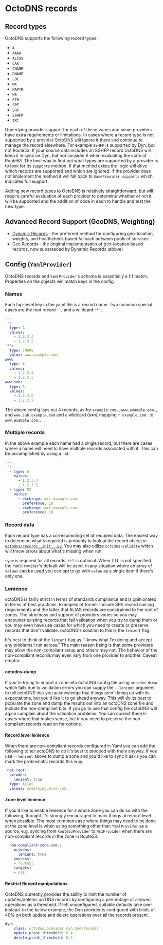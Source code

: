 # OctoDNS records

## Record types

OctoDNS supports the following record types:

* `A`
* `AAAA`
* `ALIAS`
* `CAA`
* `CNAME`
* `DNAME`
* `LOC`
* `MX`
* `NAPTR`
* `NS`
* `PTR`
* `SPF`
* `SRV`
* `SSHFP`
* `TXT`

Underlying provider support for each of these varies and some providers have extra requirements or limitations. In cases where a record type is not supported by a provider OctoDNS will ignore it there and continue to manage the record elsewhere. For example `SSHFP` is supported by Dyn, but not Route53. If your source data includes an SSHFP record OctoDNS will keep it in sync on Dyn, but not consider it when evaluating the state of Route53. The best way to find out what types are supported by a provider is to look for its `supports` method. If that method exists the logic will drive which records are supported and which are ignored. If the provider does not implement the method it will fall back to `BaseProvider.supports` which indicates full support.

Adding new record types to OctoDNS is relatively straightforward, but will require careful evaluation of each provider to determine whether or not it will be supported and the addition of code in each to handle and test the new type.

## Advanced Record Support (GeoDNS, Weighting)

* [Dynamic Records](/docs/dynamic_records.md) - the preferred method for configuring geo-location, weights, and healthcheck based fallback between pools of services.
* [Geo Records](/docs/geo_records.md) - the original implementation of geo-location based records, now superseded by Dynamic Records (above)

## Config (`YamlProvider`)

OctoDNS records and `YamlProvider`'s schema is essentially a 1:1 match. Properties on the objects will match keys in the config.

### Names

Each top-level key in the yaml file is a record name. Two common special cases are the root record `''`, and a wildcard `'*'`.

```yaml
---
'':
  type: A
  values:
    - 1.2.3.4
    - 1.2.3.5
'*':
  type: CNAME
  value: www.example.com.
www:
  type: A
  values:
    - 1.2.3.4
    - 1.2.3.5
www.sub:
  type: A
  values:
    - 1.2.3.6
    - 1.2.3.7
```

The above config lays out 4 records, `A`s for `example.com.`, `www.example.com.`, and `www.sub.example.com` and a wildcard `CNAME` mapping `*.example.com.` to `www.example.com.`.

### Multiple records

In the above example each name had a single record, but there are cases where a name will need to have multiple records associated with it. This can be accomplished by using a list.

```yaml
---
'':
  - type: A
    values:
      - 1.2.3.4
      - 1.2.3.5
  - type: MX
    values:
      - exchange: mx1.example.com.
        preference: 10
      - exchange: mx2.example.com.
        preference: 10
```

### Record data

Each record type has a corresponding set of required data. The easiest way to determine what's required is probably to look at the record object in [`octodns/record/__init__.py`](/octodns/record/__init__.py). You may also utilize `octodns-validate` which will throw errors about what's missing when run.

`type` is required for all records. `ttl` is optional. When TTL is not specified the `YamlProvider`'s default will be used. In any situation where an array of `values` can be used you can opt to go with `value` as a single item if there's only one.

### Lenience

octoDNS is fairly strict in terms of standards compliance and is opinionated in terms of best practices. Examples of former include SRV record naming requirements and the latter that ALIAS records are constrained to the root of zones. The strictness and support of providers varies so you may encounter existing records that fail validation when you try to dump them or you may even have use cases for which you need to create or preserve records that don't validate. octoDNS's solution to this is the `lenient` flag.

It's best to think of the `lenient` flag as "I know what I'm doing and accept any problems I run across." The main reason being is that some providers may allow the non-compliant setup and others may not. The behavior of the non-compliant records may even vary from one provider to another. Caveat emptor.

#### octodns-dump

If you're trying to import a zone into octoDNS config file using `octodns-dump` which fails due to validation errors you can supply the `--lenient` argument to tell octoDNS that you acknowledge that things aren't lining up with its expectations, but you'd like it to go ahead anyway. This will do its best to populate the zone and dump the results out into an octoDNS zone file and include the non-compliant bits. If you go to use that config file octoDNS will again complain about the validation problems. You can correct them in cases where that makes sense, but if you need to preserve the non-compliant records read on for options.

#### Record level lenience

When there are non-compliant records configured in Yaml you can add the following to tell octoDNS to do it's best to proceed with them anyway. If you use `--lenient` above to dump a zone and you'd like to sync it as-is you can mark the problematic records this way.

```yaml
'not-root':
  octodns:
    lenient: true
  type: ALIAS
  values: something.else.com.
```

#### Zone level lenience

If you'd like to enable lenience for a whole zone you can do so with the following, thought it's strongly encouraged to mark things at record level when possible. The most common case where things may need to be done at the zone level is when using something other than `YamlProvider` as a source, e.g. syncing from `Route53Provider` to `Ns1Provider` when there are non-compliant records in the zone in Route53.

```yaml
  non-compliant-zone.com.:
    octodns:
      lenient: true
    sources:
    - route53
    targets:
    - ns1
```

#### Restrict Record manipulations

OctoDNS currently provides the ability to limit the number of updates/deletes on 
DNS records by configuring a percentage of allowed operations as a threshold.
If left unconfigured, suitable defaults take over instead. In the below example, 
the Dyn provider is configured with limits of 40% on both update and 
delete operations over all the records present.

````yaml
dyn:
    class: octodns.provider.dyn.DynProvider
    update_pcent_threshold: 0.4
    delete_pcent_threshold: 0.4
````

